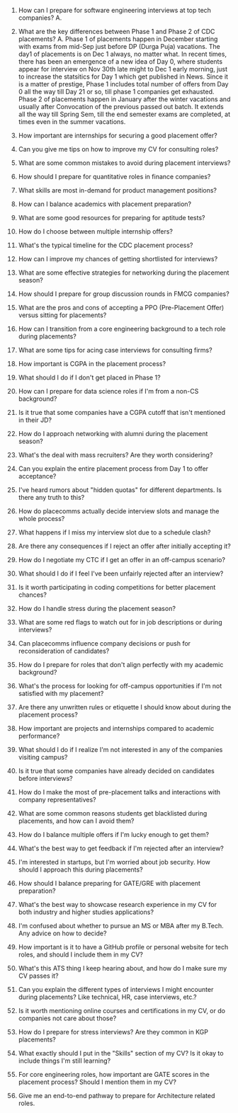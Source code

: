 1. How can I prepare for software engineering interviews at top tech companies?
A. 
2. What are the key differences between Phase 1 and Phase 2 of CDC placements?
A. Phase 1 of placements happen in December starting with exams from mid-Sep just before DP (Durga Puja) vacations. The day1 of placements is on Dec 1 always, no matter what. In recent times, there has been an emergence of a new idea of Day 0, where students appear for interview on Nov 30th late might to Dec 1 early morning, just to increase the statsitics for Day 1 which get published in News. Since it is a matter of prestige, Phase 1 includes total number of offers from Day 0 all the way till Day 21 or so, till phase 1 companies get exhausted. Phase 2 of placements happen in January after the winter vacations and usually after Convocation of the previous passed out batch. It extends all the way till Spring Sem, till the end semester exams are completed, at times even in the summer vacations.
3. How important are internships for securing a good placement offer?

4. Can you give me tips on how to improve my CV for consulting roles?

5. What are some common mistakes to avoid during placement interviews?

6. How should I prepare for quantitative roles in finance companies?

7. What skills are most in-demand for product management positions?

8. How can I balance academics with placement preparation?

9. What are some good resources for preparing for aptitude tests?

10. How do I choose between multiple internship offers?

11. What's the typical timeline for the CDC placement process?

12. How can I improve my chances of getting shortlisted for interviews?

13. What are some effective strategies for networking during the placement season?

14. How should I prepare for group discussion rounds in FMCG companies?

15. What are the pros and cons of accepting a PPO (Pre-Placement Offer) versus sitting for placements?

16. How can I transition from a core engineering background to a tech role during placements?

17. What are some tips for acing case interviews for consulting firms?

18. How important is CGPA in the placement process?

19. What should I do if I don't get placed in Phase 1?

20. How can I prepare for data science roles if I'm from a non-CS background?

21. Is it true that some companies have a CGPA cutoff that isn't mentioned in their JD?

22. How do I approach networking with alumni during the placement season?

23. What's the deal with mass recruiters? Are they worth considering?

24. Can you explain the entire placement process from Day 1 to offer acceptance?

25. I've heard rumors about "hidden quotas" for different departments. Is there any truth to this?

26. How do placecomms actually decide interview slots and manage the whole process?

27. What happens if I miss my interview slot due to a schedule clash?

28. Are there any consequences if I reject an offer after initially accepting it?

29. How do I negotiate my CTC if I get an offer in an off-campus scenario?

30. What should I do if I feel I've been unfairly rejected after an interview?

31. Is it worth participating in coding competitions for better placement chances?

32. How do I handle stress during the placement season?

33. What are some red flags to watch out for in job descriptions or during interviews?

34. Can placecomms influence company decisions or push for reconsideration of candidates?

35. How do I prepare for roles that don't align perfectly with my academic background?

36. What's the process for looking for off-campus opportunities if I'm not satisfied with my placement?

37. Are there any unwritten rules or etiquette I should know about during the placement process?

38. How important are projects and internships compared to academic performance?

39. What should I do if I realize I'm not interested in any of the companies visiting campus?

40. Is it true that some companies have already decided on candidates before interviews?

41. How do I make the most of pre-placement talks and interactions with company representatives?

42. What are some common reasons students get blacklisted during placements, and how can I avoid them?

43. How do I balance multiple offers if I'm lucky enough to get them?

44. What's the best way to get feedback if I'm rejected after an interview?

45. I'm interested in startups, but I'm worried about job security. How should I approach this during placements?

46. How should I balance preparing for GATE/GRE with placement preparation?

47. What's the best way to showcase research experience in my CV for both industry and higher studies applications?

48. I'm confused about whether to pursue an MS or MBA after my B.Tech. Any advice on how to decide?

49. How important is it to have a GitHub profile or personal website for tech roles, and should I include them in my CV?

50. What's this ATS thing I keep hearing about, and how do I make sure my CV passes it?

51. Can you explain the different types of interviews I might encounter during placements? Like technical, HR, case interviews, etc.?

52. Is it worth mentioning online courses and certifications in my CV, or do companies not care about those?

53. How do I prepare for stress interviews? Are they common in KGP placements?

54. What exactly should I put in the "Skills" section of my CV? Is it okay to include things I'm still learning?

55. For core engineering roles, how important are GATE scores in the placement process? Should I mention them in my CV?

56. Give me an end-to-end pathway to prepare for Architecture related roles.